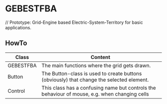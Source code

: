 # GEBESTFBA
// Prototype: Grid-Engine based Electric-System-Territory for basic applications.

## HowTo

| Class     | Content                                                                                       |
| --------- | --------------------------------------------------------------------------------------------- |
| GEBESTFBA | The main functions where the grid gets drawn.                                                 |
| Button    | The Button-class is used to create buttons (obviously) that change the selected element.      |
| Control   | This class has a confusing name but controls the behaviour of mouse, e.g. when changing cells |

